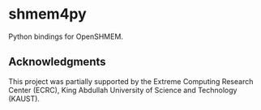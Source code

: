 # shmem4py

Python bindings for OpenSHMEM.


## Acknowledgments

This project was partially supported by the
Extreme Computing Research Center (ECRC),
King Abdullah University of Science and Technology (KAUST).
